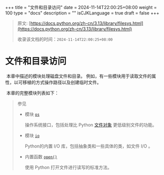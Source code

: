 +++
title = "文件和目录访问"
date = 2024-11-14T22:00:25+08:00
weight = 100
type = "docs"
description = ""
isCJKLanguage = true
draft = false
+++

> 原文: [https://docs.python.org/zh-cn/3.13/library/filesys.html](https://docs.python.org/zh-cn/3.13/library/filesys.html)
>
> 收录该文档的时间：`2024-11-14T22:00:25+08:00`

# 文件和目录访问

​	本章中描述的模块处理磁盘文件和目录。 例如，有一些模块用于读取文件的属性，以可移植的方式操作路径以及创建临时文件。 

​	本章的完整模块列表如下：

> 参见
>
> - 模块 [`os`](https://docs.python.org/zh-cn/3.13/library/os.html#module-os)
>
>   操作系统接口，包括处理比 Python [文件对象](https://docs.python.org/zh-cn/3.13/glossary.html#term-file-object) 更低级别文件的功能。
>
> - 模块 [`io`](https://docs.python.org/zh-cn/3.13/library/io.html#module-io)
>
>   Python的内置 I/O 库，包括抽象类和一些具体的类，如文件 I/O 。
>
> - 内置函数 [`open()`](https://docs.python.org/zh-cn/3.13/library/functions.html#open)
>
>   使用 Python 打开文件进行读写的标准方法。
